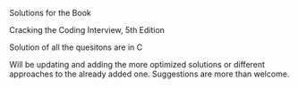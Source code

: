 
Solutions for the Book

Cracking the Coding Interview, 5th Edition

Solution of all the quesitons are in C

Will be updating and adding the more optimized solutions or 
different approaches to the already added one. Suggestions are more
than welcome.
